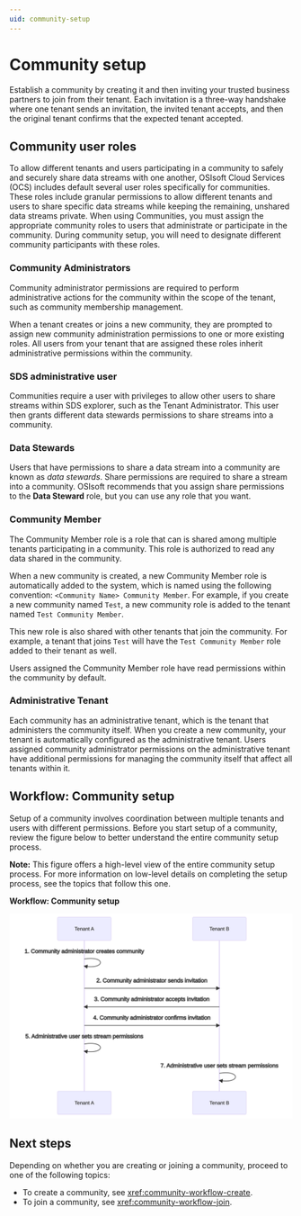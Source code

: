 ```yaml
---
uid: community-setup
---
```


# Community setup

Establish a community by creating it and then inviting your trusted business partners to join from their tenant. Each invitation is a three-way handshake where one tenant sends an invitation, the invited tenant accepts, and then the original tenant confirms that the expected tenant accepted.

## Community user roles

To allow different tenants and users participating in a community to safely and securely share data streams with one another, OSIsoft Cloud Services (OCS) includes default several user roles specifically for communities. These roles include granular permissions to allow different tenants and users to share specific data streams while keeping the remaining, unshared data streams private. When using Communities, you must assign the appropriate community roles to users that administrate or participate in the community. During community setup, you will need to designate different community participants with these roles.

### Community Administrators

Community administrator permissions are required to perform administrative actions for the community within the scope of the tenant, such as community membership management.

When a tenant creates or joins a new community, they are prompted to assign new community administration permissions to one or more existing roles. All users from your tenant that are assigned these roles inherit administrative permissions within the community. 

### SDS administrative user

Communities require a user with privileges to allow other users to share streams within SDS explorer, such as the Tenant Administrator. This user then grants different data stewards permissions to share streams into a community. 

### Data Stewards

Users that have permissions to share a data stream into a community are known as _data stewards_. Share permissions are required to share a stream into a community. OSIsoft recommends that you assign share permissions to the **Data Steward** role, but you can use any role that you want. 

### Community Member

The Community Member role is a role that can is shared among multiple tenants participating in a community. This role is authorized to read any data shared in the community.

When a new community is created, a new Community Member role is automatically added to the system, which is named using the following convention: `<Community Name> Community Member`. For example, if you create a new community named `Test`, a new community role is added to the tenant named `Test Community Member`.

This new role is also shared with other tenants that join the community. For example, a tenant that joins `Test` will have the `Test Community Member` role added to their tenant as well. 

Users assigned the Community Member role have read permissions within the community by default.

### Administrative Tenant

Each community has an administrative tenant, which is the tenant that administers the community itself. When you create a new community, your tenant is automatically configured as the administrative tenant. Users assigned community administrator permissions on the administrative tenant have additional permissions for managing the community itself that affect all tenants within it. 

## Workflow: Community setup

Setup of a community involves coordination between multiple tenants and users with different permissions. Before you start setup of a community, review the figure below to better understand the entire community setup process.

**Note:** This figure offers a high-level view of the entire community setup process. For more information on low-level details on completing the setup process, see the topics that follow this one.

**Workflow: Community setup**

![alt](images/workflow-community-setup.svg)

## Next steps

Depending on whether you are creating or joining a community, proceed to one of the following topics:

- To create a community, see <xref:community-workflow-create>.
- To join a community, see <xref:community-workflow-join>.
